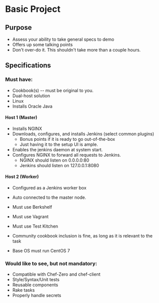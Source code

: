 # Basic Project

## Purpose

* Assess your ability to take general specs to demo
* Offers up some talking points
* Don't over-do it. This shouldn't take more than a couple hours.

## Specifications

### Must have:

* Cookbook(s) -- must be original to you.
* Dual-host solution
* Linux
* Installs Oracle Java
#### Host 1 (Master)
* Installs NGINX
* Downloads, configures, and installs Jenkins (select common plugins)
  * Bonus points if it is ready to go out-of-the-box
  * Just having it to the setup UI is ample.
* Enables the jenkins daemon at system start.
* Configures NGINX to forward all requests to Jenkins.
  * NGINX should listen on 0.0.0.0:80
  * Jenkins should listen on 127.0.0.1:8080
#### Host 2 (Worker)
* Configured as a Jenkins worker box
* Auto connected to the master node.


* Must use Berkshelf
* Must use Vagrant
* Must use Test Kitchen
* Community cookbook inclusion is fine, as long as it is relevant to the task
* Base OS must run CentOS 7

### Would like to see, but not mandatory:


* Compatible with Chef-Zero and chef-client
* Style/Syntax/Unit tests
* Reusable components
* Rake tasks
* Properly handle secrets
